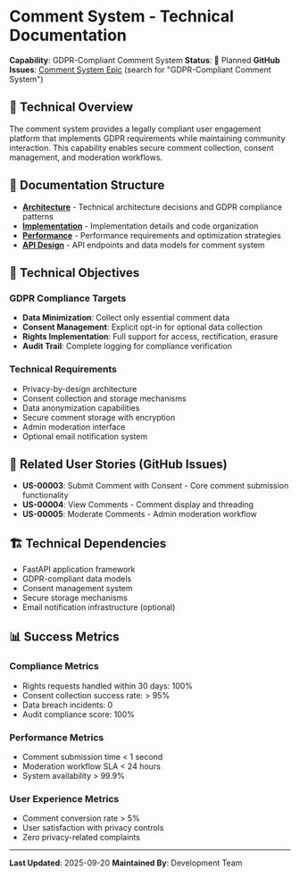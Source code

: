 # Comment System - Technical Documentation

**Capability**: GDPR-Compliant Comment System
**Status**: 📝 Planned
**GitHub Issues**: [Comment System Epic](../../../../issues) (search for "GDPR-Compliant Comment System")

## 🎯 Technical Overview

The comment system provides a legally compliant user engagement platform that implements GDPR requirements while maintaining community interaction. This capability enables secure comment collection, consent management, and moderation workflows.

## 📁 Documentation Structure

- [**Architecture**](architecture.md) - Technical architecture decisions and GDPR compliance patterns
- [**Implementation**](implementation.md) - Implementation details and code organization
- [**Performance**](performance.md) - Performance requirements and optimization strategies
- [**API Design**](api-design.md) - API endpoints and data models for comment system

## 🎯 Technical Objectives

### GDPR Compliance Targets
- **Data Minimization**: Collect only essential comment data
- **Consent Management**: Explicit opt-in for optional data collection
- **Rights Implementation**: Full support for access, rectification, erasure
- **Audit Trail**: Complete logging for compliance verification

### Technical Requirements
- Privacy-by-design architecture
- Consent collection and storage mechanisms
- Data anonymization capabilities
- Secure comment storage with encryption
- Admin moderation interface
- Optional email notification system

## 🔗 Related User Stories (GitHub Issues)

- **US-00003**: Submit Comment with Consent - Core comment submission functionality
- **US-00004**: View Comments - Comment display and threading
- **US-00005**: Moderate Comments - Admin moderation workflow

## 🏗️ Technical Dependencies

- FastAPI application framework
- GDPR-compliant data models
- Consent management system
- Secure storage mechanisms
- Email notification infrastructure (optional)

## 📊 Success Metrics

### Compliance Metrics
- Rights requests handled within 30 days: 100%
- Consent collection success rate: > 95%
- Data breach incidents: 0
- Audit compliance score: 100%

### Performance Metrics
- Comment submission time < 1 second
- Moderation workflow SLA < 24 hours
- System availability > 99.9%

### User Experience Metrics
- Comment conversion rate > 5%
- User satisfaction with privacy controls
- Zero privacy-related complaints

---

**Last Updated**: 2025-09-20
**Maintained By**: Development Team